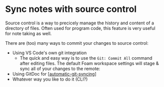 # Sync notes with source control

Source control is a way to precicely manage the history and content of a directory of files.
Often used for program code, this feature is very useful for note taking as well.

There are (too) many ways to commit your changes to source control:

- Using VS Code's own git integration
  - The quick and easy way is to use the `Git: Commit All` command after editing files. The default Foam workspace settings will stage & sync all of your changes to the remote:
- Using GitDoc for [[automatic-git-syncing]]
- Whatever way you like to do it (CLI?)


[//begin]: # "Autogenerated link references for markdown compatibility"
[automatic-git-syncing]: ..%2Frecipes%2Fautomatic-git-syncing.md "Automatically Sync with Git"
[//end]: # "Autogenerated link references"